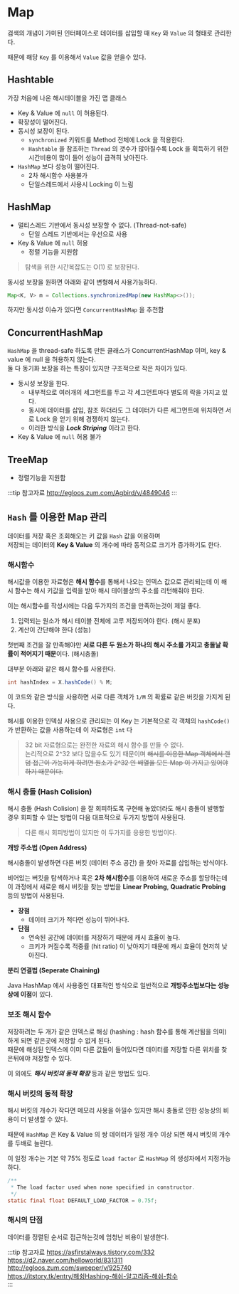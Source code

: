 # Map

검색의 개념이 가미된 인터페이스로 데이터를 삽입할 때 `Key` 와 `Value` 의 형태로 관리한다.

때문에 해당 `Key` 를 이용해서 `Value` 값을 얻을수 있다.

## Hashtable <Badge text="1.0"/>

가장 처음에 나온 해시테이블을 가진 맵 클래스

* Key & Value 에 `null` 이 허용된다.
* 확장성이 떨어진다.
* 동시성 보장이 된다.
  * `synchronized` 키워드를 Method 전체에 Lock 을 적용한다.
  * `Hashtable` 을 참조하는 `Thread` 의 갯수가 많아질수록 Lock 을 획득하기 위한 시간비용이 많이 들어 성능이 급격히 낮아진다.
* `HashMap` 보다 성능이 떨어진다.
  * 2차 해시함수 사용불가
  * 단일스레드에서 사용시 Locking 이 느림

## HashMap <Badge text="1.2"/>

* 멀티스레드 기반에서 동시성 보장할 수 없다. (Thread-not-safe)
  * 단일 스레드 기반에서는 우선으로 사용
* Key & Value 에 `null` 허용
  * 정렬 기능을 지원함

> 탐색을 위한 시간복잡도는 O(1) 로 보장된다.

동시성 보장을 원하면 아래와 같이 변형해서 사용가능하다.

```java
Map<K, V> m = Collections.synchronizedMap(new HashMap<>());
```

하지만 동시성 이슈가 있다면 `ConcurrentHashMap` 을 추천함

## ConcurrentHashMap <Badge text="1.5"/>

`HashMap` 을 thread-safe 하도록 만든 클래스가 ConcurrentHashMap 이며, key & value 에 null 을 허용하지 않는다.  
둘 다 동기화 보장을 하는 특징이 있지만 구조적으로 작은 차이가 있다.

* 동시성 보장을 한다.
  * 내부적으로 여러개의 세그먼트를 두고 각 세그먼트마다 별도의 락을 가지고 있다.
  * 동시에 데이터를 삽입, 참조 하더라도 그 데이터가 다른 세그먼트에 위치하면 서로 Lock 을 얻기 위해 경쟁하지 않는다.
  * 이러한 방식을 _**Lock Striping**_ 이라고 한다.
* Key & Value 에 `null` 허용 불가

## TreeMap <Badge text="1.2"/>

* 정렬기능을 지원함

:::tip 참고자료
<http://egloos.zum.com/Agbird/v/4849046>
:::

## `Hash` 를 이용한 Map 관리

데이터를 저장 혹은 조회해오는 키 값을 `Hash` 값을 이용하며  
저장되는 데이터의 **Key & Value** 의 개수에 따라 동적으로 크기가 증가하기도 한다.

### 해시함수

해시값을 이용한 자료형은 **해시 함수**를 통해서 나오는 인덱스 값으로 관리되는데 이 해시 함수는 해시 키값을 입력을 받아 해시 테이블상의 주소를 리턴해줘야 한다.

이는 해시함수를 작성시에는 다음 두가지의 조건을 만족하는것이 제일 좋다.

1. 입력되는 원소가 해시 테이블 전체에 고루 저장되어야 한다. (해시 분포)
2. 계산이 간단해야 한다 (성능)

첫번째 조건을 잘 만족해야만 **서로 다른 두 원소가 하나의 해시 주소를 가지고 충돌날 확률이 적어지기 때문**이다. (해시충돌)

대부분 아래와 같은 해시 함수를 사용한다.

```java
int hashIndex = X.hashCode() % M;
```

이 코드와 같은 방식을 사용하면 서로 다른 객체가 `1/M` 의 확률로 같은 버킷을 가지게 된다.

해시를 이용한 인덱싱 사용으로 관리되는 이 Key 는 기본적으로 각 객체의 `hashCode()` 가 반환하는 값을 사용하는데 이 자료형은 `int` 다

> 32 bit 자료형으로는 완전한 자료의 해시 함수를 만들 수 없다.  
> 논리적으로 2^32 보다 많을수도 있기 때문이며 ~~해시를 이용한 Map 객체에서 랜덤 접근이 가능하게 하려면 원소가 2^32 인 배열을 모든 Map 이 가지고 있어야 하기 때문이다.~~

### 해시 충돌 (Hash Colision)

해시 충돌 (Hash Colision) 을 잘 회피하도록 구현해 놓았더라도 해시 충돌이 발행할 경우 회피할 수 있는 방법이 다음 대표적으로 두가지 방법이 사용된다.

> 다른 해시 회피방법이 있지만 이 두가지를 응용한 방법이다.

**개방 주소법 (Open Address)**

해시충돌이 발생하면 다른 버킷 (데이터 주소 공간) 을 찾아 자료를 삽입하는 방식이다.

비어있는 버킷을 탐색하거나 혹은 **2차 해시함수**를 이용하여 새로운 주소를 할당하는데  
이 과정에서 새로운 해시 버킷을 찾는 방법을 **Linear Probing**, **Quadratic Probing** 등의 방법이 사용된다.

* **장점**
  * 데이터 크기가 적다면 성능이 뛰어나다.
* **단점**
  * 연속된 공간에 데이터를 저장하기 때문에 캐시 효율이 높다.
  * 크키가 커질수록 적중률 (hit ratio) 이 낮아지기 때문에 캐시 효율이 현저히 낮아진다.

**분리 연결법 (Seperate Chaining)**

Java HashMap 에서 사용중인 대표적인 방식으로 일반적으로 **개방주소법보다는 성능상에 이점**이 있다.

### 보조 해시 함수

저장하려는 두 개가 같은 인덱스로 해싱 (hashing : hash 함수를 통해 계산됨을 의미) 하게 되면 같은곳에 저장할 수 없게 된다.  
때문에 해싱된 인덱스에 이미 다른 값들이 들어있다면 데이터를 저장할 다른 위치를 찾은뒤에야 저장할 수 있다.

이 외에도 _**해시 버킷의 동적 확장**_ 등과 같은 방법도 있다.

### 해시 버킷의 동적 확장

해시 버킷의 개수가 작다면 메모리 사용을 아낄수 있지만 해시 충돌로 인한 성능상의 비용이 더 발생할 수 있다.

때문에 `HashMap` 은 Key & Value 의 쌍 데이터가 일정 개수 이상 되면 해시 버킷의 개수를 두배로 늘린다.

이 일정 개수는 기본 약 75% 정도로 `load factor` 로 `HashMap` 의 생성자에서 지정가능하다.

```java
/**
 * The load factor used when none specified in constructor.
 */
static final float DEFAULT_LOAD_FACTOR = 0.75f;
```

### 해시의 단점

데이터를 정렬된 순서로 접근하는것에 엄청난 비용이 발생한다.

:::tip 참고자료
<https://asfirstalways.tistory.com/332>  
<https://d2.naver.com/helloworld/831311>  
<http://egloos.zum.com/sweeper/v/925740>  
<https://itstory.tk/entry/해슁Hashing-해쉬-알고리즘-해쉬-함수>  
:::

